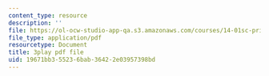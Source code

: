```yaml
---
content_type: resource
description: ''
file: https://ol-ocw-studio-app-qa.s3.amazonaws.com/courses/14-01sc-principles-of-microeconomics-fall-2011/19671bb355236bab36422e03957398bd_Offa8tyTRQE.pdf
file_type: application/pdf
resourcetype: Document
title: 3play pdf file
uid: 19671bb3-5523-6bab-3642-2e03957398bd
---
```

